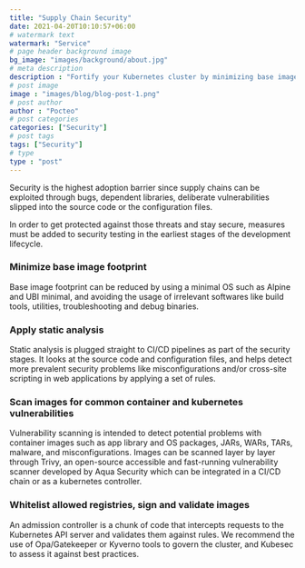 ```yaml
---
title: "Supply Chain Security"
date: 2021-04-20T10:10:57+06:00
# watermark text
watermark: "Service"
# page header background image
bg_image: "images/background/about.jpg"
# meta description
description : "Fortify your Kubernetes cluster by minimizing base image footprint, applying static analysis, scanning for common vulnerabilities and securing your supply chain against potential threats."
# post image
image : "images/blog/blog-post-1.png"
# post author
author : "Pocteo"
# post categories
categories: ["Security"]
# post tags
tags: ["Security"]
# type
type : "post"
---
```



Security is the highest adoption barrier since supply chains can be exploited through bugs, dependent libraries, deliberate vulnerabilities slipped into the source code or the configuration files.

In order to get protected against those threats and stay secure, measures must be added to security testing in the earliest stages of the development lifecycle.


### Minimize base image footprint

Base image footprint can be reduced by using a minimal OS such as Alpine and UBI minimal, and avoiding the usage of irrelevant softwares like build tools, utilities, troubleshooting and debug binaries.


### Apply static analysis
Static analysis is plugged straight to CI/CD pipelines as part of the security stages. It looks at the source code and configuration files, and helps detect more prevalent security problems like misconfigurations and/or cross-site scripting in web applications by applying a set of rules.

### Scan images for common container and kubernetes vulnerabilities

Vulnerability scanning is intended to detect potential problems with container images such as app library and OS packages, JARs, WARs, TARs, malware, and misconfigurations. Images can be scanned layer by layer through Trivy, an open-source accessible and fast-running vulnerability scanner developed by Aqua Security which can be integrated in a CI/CD chain or as a kubernetes controller.

### Whitelist allowed registries, sign and validate images

An admission controller is a chunk of code that intercepts requests to the Kubernetes API server and validates them against rules. 
We recommend the use of Opa/Gatekeeper or Kyverno tools to govern the cluster, and Kubesec to assess it against best practices.
